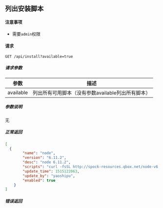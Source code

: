 ## 列出安装脚本

#### 注意事项

- 需要`admin`权限


#### 请求

```
GET /api/install?available=true
```

##### 请求参数

|参数|描述|
|---|---|
|available|列出所有可用脚本（没有参数available列出所有脚本）|


##### 参数说明

无

##### 正常返回

```json
[
  {
        "name": "node",
        "version": "6.11.2",
        "desc": "node 6.11.2",
        "scripts": "curl -fsSL http://spock-resources.qbox.net/node-v6.11.2-linux-x64.tar.gz -o /tmp/node.tar.gz\ntar -C /usr/local -xzf /tmp/node.tar.gz --strip-components=1\nnpm config --global set registry https://registry.npm.taobao.org",
        "update_time": 1515122063,
        "update_by": "yaoshipu",
        "enabled": true
    }
]
```

##### 错误返回
